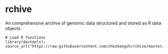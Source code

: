 # rchive
An comprehensive archive of genomic data structured and stored as R data objects


```
# Load R functions
library(devtools);
source_url("https://raw.githubusercontent.com/zhezhangsh/rchive/master/load.r";
```
